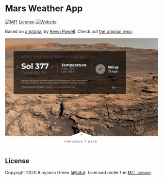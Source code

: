 # Mars Weather App
[![MIT License](https://flat.badgen.net/github/license/b3u/Mars-Weather-App)](https://github.com/b3u/mars-weather-app/blob/master/LICENSE.md)
[![Website](https://img.shields.io/website?down_message=down&label=gh-pages&logo=github&url=https%3A%2F%2Fb3u.github.io%2Fmars-weather-app&style=flat-square)](https://b3u.github.io/mars-weather-app)

Based on [a tutorial](https://www.youtube.com/watch?v=1-jQfGJibzc) by [Kevin Powell](https://github.com/kevin-powell). Check out [the original repo](https://github.com/kevin-powell/Mars-Weather-App).

![an image of the design for the app](https://github.com/b3u/Mars-Weather-App/blob/master/assets/mars-weather-img.png)

## License
Copyright 2020 Binyamin Green ([@b3u](https://github.com/b3u)). Licensed under the [MIT license](https://github.com/b3u/mars-weather-app/blob/master/LICENSE.md).